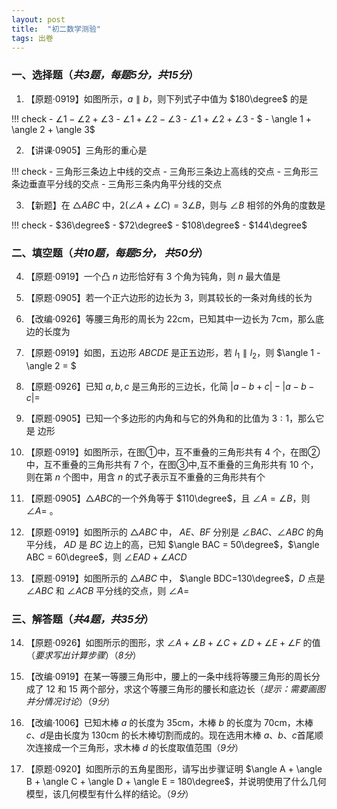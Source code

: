 ```yaml
---
layout: post
title:  "初二数学测验"
tags: 出卷
---
```



### 一、选择题（*共3题，每题5分，共15分*）

1. 【原题·0919】如图所示，$a \parallel b$，则下列式子中值为 $180\degree$ 的是

  !!! check
      - $\angle 1 - \angle 2 + \angle 3$
      - $\angle 1 + \angle 2 - \angle 3$
      - $\angle 1 + \angle 2 + \angle 3$
      - $ - \angle 1 + \angle 2 + \angle 3$
    
2. 【讲课·0905】三角形的重心是

  !!! check
      - 三角形三条边上中线的交点
      - 三角形三条边上高线的交点
      - 三角形三条边垂直平分线的交点
      - 三角形三条内角平分线的交点

3. 【新题】在 $\triangle ABC$ 中，$2(\angle A + \angle C) = 3\angle B$，则与 $\angle B$ 相邻的外角的度数是

  !!! check
      - $36\degree$
      - $72\degree$
      - $108\degree$
      - $144\degree$

### 二、填空题（*共10题，每题5分， 共50分*）

4. 【原题·0919】一个凸 $n$ 边形恰好有 $3$ 个角为钝角，则 $n$ 最大值是<span class="blank em-4">

5. 【原题·0905】若一个正六边形的边长为 $3$，则其较长的一条对角线的长为<span class="blank em-4">

6. 【改编·0926】等腰三角形的周长为 $22 \text{cm}$，已知其中一边长为 $7 \text{cm}$，那么底边的长度为<span class="blank em-4">

7. 【原题·0919】如图，五边形 $ABCDE$ 是正五边形，若 $l_1 \parallel l_2$，则 $\angle 1 - \angle 2 = $<span class="blank em-4">

8. 【原题·0926】已知 $a, b, c$ 是三角形的三边长，化简 $|a-b+c|-|a-b-c|=$<span class="blank em-4">

9. 【原题·0905】已知一个多边形的内角和与它的外角和的比值为 $3:1$，那么它是 <span class="blank em-4"> 边形

10. 【原题·0919】如图所示，在图①中，互不重叠的三角形共有 $4$ 个，在图②中，互不重叠的三角形共有 $7$ 个，在图③中,互不重叠的三角形共有 $10$ 个，则在第 $n$ 个图中，用含 $n$ 的式子表示互不重叠的三角形共有<span class="blank em-4">个

11. 【原题·0905】$\triangle ABC$的一个外角等于 $110\degree$，且 $\angle A = \angle B$，则$\angle A=$ <span class="blank em-4">。

12. 【原题·0919】如图所示的 $\triangle ABC$ 中， $AE$、$BF$ 分别是 $\angle BAC$、$\angle ABC$ 的角平分线， $AD$ 是 $BC$ 边上的高，已知 $\angle BAC = 50\degree$，$\angle ABC = 60\degree$，则 $\angle EAD + \angle ACD$<span class="blank em-4">

13. 【原题·0919】如图所示的 $\triangle ABC$ 中， $\angle BDC=130\degree$，$D$ 点是 $\angle ABC$ 和 $\angle ACB$ 平分线的交点，则 $\angle A=$<span class="blank em-4">


### 三、解答题（*共4题，共35分*）

14. 【原题·0926】如图所示的图形，求 $\angle A + \angle B + \angle C + \angle D + \angle E + \angle F$ 的值（*要求写出计算步骤*）（*8分*）

15. 【改编·0919】在某一等腰三角形中，腰上的一条中线将等腰三角形的周长分成了 $12$ 和 $15$ 两个部分，求这个等腰三角形的腰长和底边长（*提示：需要画图并分情况讨论*）（*9分*）

16. 【改编·1006】已知木棒 $a$ 的长度为 $35\text{cm}$，木棒 $b$ 的长度为 $70\text{cm}$，木棒 $c$、$d$是由长度为 $130\text{cm}$ 的长木棒切割而成的。现在选用木棒 $a$、$b$、$c$首尾顺次连接成一个三角形，求木棒 $d$ 的长度取值范围（*9分*）

17. 【原题·0920】如图所示的五角星图形，请写出步骤证明 $\angle A + \angle B + \angle C + \angle D + \angle E = 180\degree$，并说明使用了什么几何模型，该几何模型有什么样的结论。（*9分*）